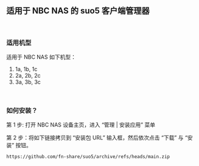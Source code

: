 适用于 NBC NAS 的 suo5 客户端管理器
--------------------------------

&nbsp;

### 适用机型

适用于 NBC NAS 如下机型：

1. 1a, 1b, 1c
2. 2a, 2b, 2c
3. 3a, 3b, 3c

&nbsp;

### 如何安装？

第 1 步: 打开 NBC NAS 设备主页，进入 “管理 | 安装应用” 菜单

第 2 步：将如下链接拷贝到 “安装包 URL” 输入框，然后依次点击 “下载” 与 “安装” 按钮。

``` bash
https://github.com/fn-share/suo5/archive/refs/heads/main.zip
```

&nbsp;
